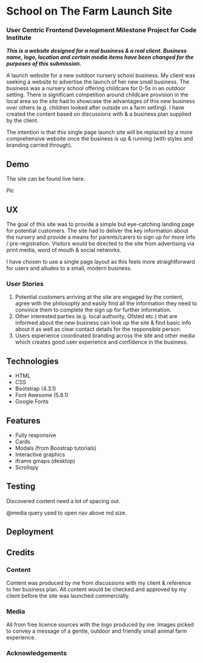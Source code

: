 # School on The Farm Launch Site
### User Centric Frontend Development Milestone Project for Code Institute

**_This is a website designed for a real business & a real client. Business name, logo, location and certain media items have been changed for the purposes of this submission._**

A launch website for a new outdoor nursery school business. My client was seeking a website to advertise the launch of her new small business. The business was a nursery school offering childcare for 0-5s in an outdoor setting. There is significant competition around childcare provision in the local area so the site had to showcase the advantages of this new business over others (e.g. children looked after outside on a farm setting). I have created the content based on discussions with & a business plan supplied by the client.

The intention is that this single page launch site will be replaced by a more comprehensive website once the business is up & running (with styles and branding carried through).

## Demo

The site can be found live here.

*Pic*

## UX

The goal of this site was to provide a simple but eye-catching landing page for potential customers. The site had to deliver the key information about the nursery and provide a means for parents/carers to sign up for more info / pre-registration. Visitors would be directed to the site from advertising via print media, word of mouth & social networks.

I have chosen to use a single page layout as this feels more straightforward for users and alludes to a small, modern business.

### User Stories

1. Potential customers arriving at the site are engaged by the content, agree with the philosophy and easily find all the information they need to convince them to complete the sign up for further information.
2. Other interested parties (e.g. local authority, Ofsted etc.) that are informed about the new business can look up the site & find basic info about it as well as clear contact details for the responsible person.
3. Users experience coordinated branding across the site and other media which creates good user experience and confidence in the business.

## Technologies

- HTML
- CSS
- Bootstrap (4.3.1)
- Font Awesome (5.8.1)
- Google Fonts

## Features

- Fully responsive 
- Cards
- Modals (from Boostrap tutorials)
- Interactive graphics
- iframe gmaps (desktop)
- Scrollspy

## Testing

Discovered content need a lot of spacing out.

@media query used to open nav above md size.

## Deployment

## Credits

### Content

Content was produced by me from discussions with my client & reference to her business plan. All content would be checked and approved by my client before the site was launched commercially.

### Media

All from free licence sources with the logo produced by me. Images picked to convey a message of a gentle, outdoor and friendly small animal farm experience.

### Acknowledgements
